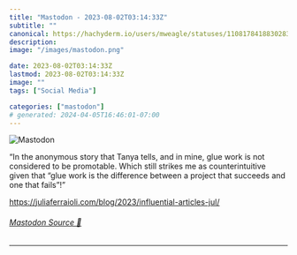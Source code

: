 ```yaml
---
title: "Mastodon - 2023-08-02T03:14:33Z"
subtitle: ""
canonical: https://hachyderm.io/users/mweagle/statuses/110817841883028305
description:
image: "/images/mastodon.png"

date: 2023-08-02T03:14:33Z
lastmod: 2023-08-02T03:14:33Z
image: ""
tags: ["Social Media"]

categories: ["mastodon"]
# generated: 2024-04-05T16:46:01-07:00
---
```

![Mastodon](/images/mastodon.png)

<p>“In the anonymous story that Tanya tells, and in mine, glue work is not considered to be promotable. Which still strikes me as counterintuitive given that “glue work is the difference between a project that succeeds and one that fails”!”</p><p><a href="https://juliaferraioli.com/blog/2023/influential-articles-jul/" target="_blank" rel="nofollow noopener noreferrer" translate="no"><span class="invisible">https://</span><span class="ellipsis">juliaferraioli.com/blog/2023/i</span><span class="invisible">nfluential-articles-jul/</span></a></p>


###### [Mastodon Source 🐘](https://hachyderm.io/@mweagle/110817841883028305)

___
